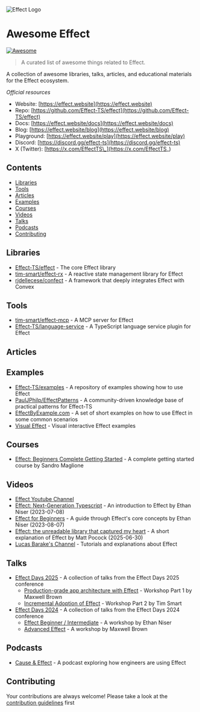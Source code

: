 <picture>
  <source media="(prefers-color-scheme: dark)" srcset="images/effect-logo-white.png">
  <source media="(prefers-color-scheme: light)" srcset="images/effect-logo-black.png">
  <img alt="Effect Logo" src="images/effect-logo-light.png">
</picture>

# Awesome Effect

[![Awesome](https://awesome.re/badge.svg)](https://awesome.re)

> A curated list of awesome things related to Effect.

A collection of awesome libraries, talks, articles, and educational materials for the Effect ecosystem.

_Official resources_

- Website: [https://effect.website](https://effect.website)
- Repo: [https://github.com/Effect-TS/effect](https://github.com/Effect-TS/effect)
- Docs: [https://effect.website/docs](https://effect.website/docs)
- Blog: [https://effect.website/blog](https://effect.website/blog)
- Playground: [https://effect.website/play](https://effect.website/play)
- Discord: [https://discord.gg/effect-ts](https://discord.gg/effect-ts)
- X (Twitter): [https://x.com/EffectTS\_](https://x.com/EffectTS_)

## Contents

- [Libraries](#libraries)
- [Tools](#tools)
- [Articles](#articles)
- [Examples](#examples)
- [Courses](#courses)
- [Videos](#videos)
- [Talks](#talks)
- [Podcasts](#podcasts)
- [Contributing](#contributing)

## Libraries

- [Effect-TS/effect](https://github.com/Effect-TS/effect) - The core Effect library
- [tim-smart/effect-rx](https://github.com/tim-smart/effect-rx) - A reactive state management library for Effect
- [rjdellecese/confect](https://github.com/rjdellecese/confect) - A framework that deeply integrates Effect with Convex

## Tools

- [tim-smart/effect-mcp](https://github.com/tim-smart/effect-mcp) - A MCP server for Effect
- [Effect-TS/language-service](https://github.com/Effect-TS/language-service) - A TypeScript language service plugin for Effect

## Articles

## Examples

- [Effect-TS/examples](https://github.com/Effect-TS/examples) - A repository of examples showing how to use Effect
- [PaulJPhilp/EffectPatterns](https://github.com/PaulJPhilp/EffectPatterns) - A community-driven knowledge base of practical patterns for Effect-TS
- [EffectByExample.com](https://effectbyexample.com) - A set of short examples on how to use Effect in some common scenarios
- [Visual Effect](https://effect.kitlangton.com/) - Visual interactive Effect examples

## Courses

- [Effect: Beginners Complete Getting Started](https://www.typeonce.dev/course/effect-beginners-complete-getting-started) - A complete getting started course by Sandro Maglione

## Videos

- [Effect Youtube Channel](https://www.youtube.com/@effect-ts)
- [Effect: Next-Generation Typescript](https://www.youtube.com/watch?v=SloZE4i4Zfk) - An introduction to Effect by Ethan Niser (2023-07-08)
- [Effect for Beginners](https://www.youtube.com/watch?v=fTN8BX5qj6s) - A guide through Effect's core concepts by Ethan Niser (2023-08-07)
- [Effect: the unreadable library that captured my heart](https://www.youtube.com/watch?v=S2GChOwivwQ) - A short explanation of Effect by Matt Pocock (2025-06-30)
- [Lucas Barake's Channel](https://www.youtube.com/@lucas-barake) - Tutorials and explanations about Effect

## Talks

- [Effect Days 2025](https://www.youtube.com/playlist?list=PLDf3uQLaK2B9bEBZbwMv04e_zSbRNPKH6) - A collection of talks from the Effect Days 2025 conference
  - [Production-grade app architecture with Effect](https://www.youtube.com/watch?v=upXJJ9maWPc) - Workshop Part 1 by Maxwell Brown
  - [Incremental Adoption of Effect](https://www.youtube.com/watch?v=LEiNtsMMo8c) - Workshop Part 2 by Tim Smart
- [Effect Days 2024](https://www.youtube.com/playlist?list=PLDf3uQLaK2B9a4tbMgGd9wFeEnMA50z4w) - A collection of talks from the Effect Days 2024 conference
  - [Effect Beginner / Intermediate](https://www.youtube.com/watch?v=Lz2J1NBnHK4) - A workshop by Ethan Niser
  - [Advanced Effect](https://www.youtube.com/watch?v=7jOD5okJC00) - A workshop by Maxwell Brown

## Podcasts

- [Cause & Effect](https://effect.website/podcast/) - A podcast exploring how engineers are using Effect

## Contributing

Your contributions are always welcome! Please take a look at the [contribution guidelines](CONTRIBUTING.md) first
